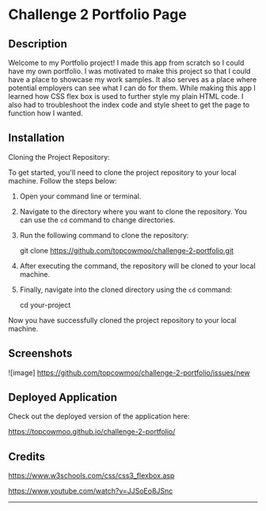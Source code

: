 # Challenge 2 Portfolio Page


## Description

Welcome to my Portfolio project! I made this app from scratch so I could have my own portfolio. I was motivated to make this project so that I could have a place to showcase my work samples. It also serves as a place where potential employers can see what I can do for them. While making this app I learned how CSS flex box is used to further style my plain HTML code. I also had to troubleshoot the index code and style sheet to get the page to function how I wanted.
 

## Installation

Cloning the Project Repository:

To get started, you'll need to clone the project repository to your local machine. Follow the steps below:

1. Open your command line or terminal.

2. Navigate to the directory where you want to clone the repository. You can use the `cd` command to change directories.

3. Run the following command to clone the repository:

   git clone https://github.com/topcowmoo/challenge-2-portfolio.git

4. After executing the command, the repository will be cloned to your local machine.

5. Finally, navigate into the cloned directory using the `cd` command:

   cd your-project

Now you have successfully cloned the project repository to your local machine.


## Screenshots

![image] https://github.com/topcowmoo/challenge-2-portfolio/issues/new


## Deployed Application

Check out the deployed version of the application here:

https://topcowmoo.github.io/challenge-2-portfolio/


## Credits

https://www.w3schools.com/css/css3_flexbox.asp

https://www.youtube.com/watch?v=JJSoEo8JSnc

---

